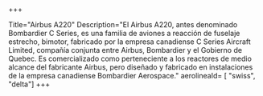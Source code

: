 +++

Title="Airbus A220"
Description="El Airbus A220, antes denominado Bombardier C Series,​ es una familia de aviones a reacción de fuselaje estrecho, bimotor, fabricado por la empresa canadiense C Series Aircraft Limited, compañía conjunta entre Airbus, Bombardier y el Gobierno de Quebec. Es comercializado como perteneciente a los reactores de medio alcance del fabricante Airbus, pero diseñado y fabricado en instalaciones de la empresa canadiense Bombardier Aerospace."
aerolineaId= [ "swiss", "delta"]
+++



